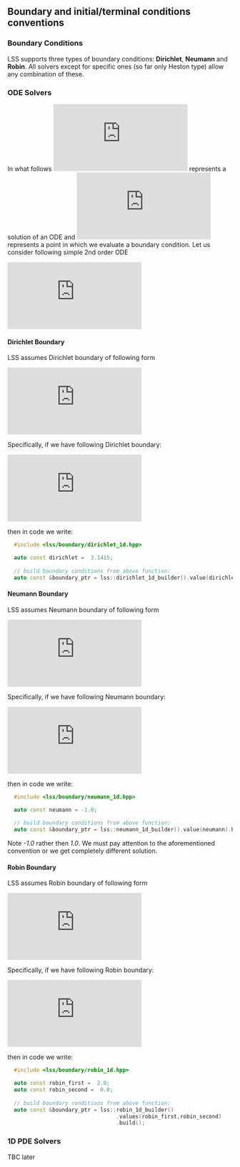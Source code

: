## Boundary and initial/terminal conditions conventions

### Boundary Conditions

LSS supports three types of boundary conditions: **Dirichlet**, **Neumann** and **Robin**. All solvers except for specific ones (so far only Heston type) allow any combination of these. 

### ODE Solvers
In what follows ![solution_ode](https://latex.codecogs.com/gif.latex?%5Cdpi%7B100%7D%20%7B%5Ccolor%5BRGB%5D%7B200%2C200%2C200%7D%20u%28x_%7B0%7D%29%20%7D) represents a solution of an ODE and ![boundary_point_ode](https://latex.codecogs.com/gif.latex?%5Cdpi%7B100%7D%20%7B%5Ccolor%5BRGB%5D%7B200%2C200%2C200%7D%20x_%7B0%7D%20%7D) represents a point in which we evaluate a boundary condition. Let us consider following simple 2nd order ODE

![ode](https://latex.codecogs.com/gif.latex?%5Cdpi%7B100%7D%20%7B%5Ccolor%5BRGB%5D%7B200%2C200%2C200%7D%20%5Cfrac%7Bd%5E%7B2%7Du%28x%29%7D%7Bdx%5E%7B2%7D%7D%3D-2%20%7D)



#### Dirichlet Boundary
  
LSS assumes Dirichlet boundary of following form
  
 ![dirichlet_ode](https://latex.codecogs.com/gif.latex?%5Cdpi%7B100%7D%20%7B%5Ccolor%5BRGB%5D%7B240%2C240%2C240%7D%20u%28x_%7B0%7D%29%20%3D%20A%7D)

Specifically, if we have following Dirichlet boundary:

![dirichlat_exampl_ode](https://latex.codecogs.com/gif.latex?%5Cdpi%7B100%7D%20%7B%5Ccolor%5BRGB%5D%7B240%2C240%2C240%7D%20u%28x_%7B0%7D%29%20%3D%203.1415%7D)

then in code we write:

```cpp
  #include <lss/boundary/dirichlet_1d.hpp>

  auto const dirichlet =  3.1415; 
  
  // build boundary conditions from above function:
  auto const &boundary_ptr = lss::dirichlet_1d_builder().value(dirichlet).build();

```
 
  
#### Neumann Boundary

LSS assumes Neumann boundary of following form

 ![neumann_ode](https://latex.codecogs.com/gif.latex?%5Cdpi%7B100%7D%20%7B%5Ccolor%5BRGB%5D%7B240%2C240%2C240%7D%20%5Cfrac%7Bdu%28x_%7B0%7D%29%7D%7Bdx%7D%20&plus;%20A%20%3D%200%7D)
 
Specifically, if we have following Neumann boundary:

![neumann_exampl_ode](https://latex.codecogs.com/gif.latex?%5Cdpi%7B100%7D%20%7B%5Ccolor%5BRGB%5D%7B240%2C240%2C240%7D%20%5Cfrac%7Bdu%28x_%7B0%7D%29%7D%7Bdx%7D%20%3D%201%7D)

then in code we write:

```cpp
  #include <lss/boundary/neumann_1d.hpp>

  auto const neumann = -1.0;
  
  // build boundary conditions from above function:
  auto const &boundary_ptr = lss::neumann_1d_builder().value(neumann).build();

```

Note *-1.0* rather then *1.0*. We must pay attention to the aforementioned convention or we get completely different solution.

#### Robin Boundary

LSS assumes Robin boundary of following form

 ![robin_ode](https://latex.codecogs.com/gif.latex?%5Cdpi%7B100%7D%20%7B%5Ccolor%5BRGB%5D%7B240%2C240%2C240%7D%20%5Cfrac%7Bdu%28x_%7B0%7D%29%7D%7Bdx%7D%20&plus;%20Au%28x_%7B0%7D%29%20&plus;%20B%20%3D%200%7D)

Specifically, if we have following Robin boundary:

![robin_exampl_ode](https://latex.codecogs.com/gif.latex?%5Cdpi%7B100%7D%20%7B%5Ccolor%5BRGB%5D%7B240%2C240%2C240%7D%20%5Cfrac%7Bdu%28x_%7B0%7D%29%7D%7Bdx%7D%20&plus;%202u%28x_%7B0%7D%29%20%3D%200%7D)

then in code we write:

```cpp
  #include <lss/boundary/robin_1d.hpp>

  auto const robin_first =  2.0; 
  auto const robin_second =  0.0;
  
  // build boundary conditions from above function:
  auto const &boundary_ptr = lss::robin_1d_builder()
                                  .values(robin_first,robin_second)
                                  .build();

```

### 1D PDE Solvers

TBC later

